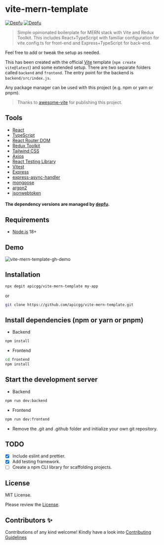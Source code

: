 # vite-mern-template

[![Depfu](https://badges.depfu.com/badges/1b70410a7764005553d576dd171dce8d/status.svg)](https://depfu.com)
[![Depfu](https://badges.depfu.com/badges/1b70410a7764005553d576dd171dce8d/count.svg)](https://depfu.com/github/apicgg/vite-mern-template?project_id=38988)

> Simple opinionated boilerplate for MERN stack with Vite and Redux Toolkit.
> This includes React+TypeScript with familiar configuration for vite.config.ts for front-end and Express+TypeScript for back-end.

Feel free to add or tweak the setup as needed.

This has been created with the official [Vite](https://vitejs.dev/) template (`npm create vite@latest`) and some extended setup. There are two separate folders called `backend` and `frontend`. The entry point for the backend is `backend/src/index.js`.

Any package manager can be used with this project (e.g. npm or yarn or pnpm).

> Thanks to [awesome-vite](https://github.com/vitejs/awesome-vite) for publishing this project.

## Tools

- [React](https://reactjs.org/)
- [TypeScript](https://www.typescriptlang.org/)
- [React Router DOM](https://reactrouter.com/)
- [Redux Toolkit](https://redux-toolkit.js.org/)
- [Tailwind CSS](https://tailwindcss.com/)
- [Axios](https://axios-http.com/)
- [React Testing Library](https://testing-library.com/docs/react-testing-library/intro/)
- [Vitest](https://vitest.dev/)
- [Express](https://expressjs.com/)
- [express-async-handler](https://www.npmjs.com/package/express-async-handler)
- [mongoose](https://mongoosejs.com/)
- [argon2](https://www.npmjs.com/package/argon2)
- [jsonwebtoken](https://www.npmjs.com/package/jsonwebtoken)

#### The dependency versions are managed by [depfu](https://depfu.com/).

## Requirements

- [Node.js](https://nodejs.org/en/) 18+

## Demo

![vite-mern-template-gh-demo](https://user-images.githubusercontent.com/78271602/234833309-fe8df564-2895-4727-be1e-c807fe142333.gif)

## Installation

```bash
npx degit apicgg/vite-mern-template my-app
```

or

```bash
git clone https://github.com/apicgg/vite-mern-template.git
```

## Install dependencies (npm or yarn or pnpm)

- Backend

```bash
npm install
```

- Frontend

```bash
cd frontend
npm install
```

## Start the development server

- Backend

```bash
npm run dev:backend
```

- Frontend

```bash
npm run dev:frontend
```

- Remove the .git and .github folder and initialize your own git repository.

## TODO

- [x] Include eslint and prettier.
- [x] Add testing framework.
- [ ] Create a npm CLI library for scaffolding projects.

## License

MIT License.

Please review the [License](https://github.com/apicgg/vite-mern-template/blob/main/LICENSE).

## Contributors ✨

Contributions of any kind welcome! Kindly have a look into [Contributing Guidelines](CONTRIBUTING.md)
